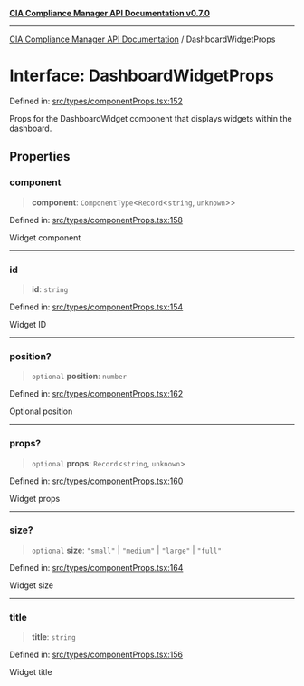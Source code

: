 [**CIA Compliance Manager API Documentation v0.7.0**](../README.md)

***

[CIA Compliance Manager API Documentation](../globals.md) / DashboardWidgetProps

# Interface: DashboardWidgetProps

Defined in: [src/types/componentProps.tsx:152](https://github.com/Hack23/cia-compliance-manager/blob/main/src/types/componentProps.tsx#L152)

Props for the DashboardWidget component that displays widgets within the dashboard.

## Properties

### component

> **component**: `ComponentType`\<`Record`\<`string`, `unknown`\>\>

Defined in: [src/types/componentProps.tsx:158](https://github.com/Hack23/cia-compliance-manager/blob/main/src/types/componentProps.tsx#L158)

Widget component

***

### id

> **id**: `string`

Defined in: [src/types/componentProps.tsx:154](https://github.com/Hack23/cia-compliance-manager/blob/main/src/types/componentProps.tsx#L154)

Widget ID

***

### position?

> `optional` **position**: `number`

Defined in: [src/types/componentProps.tsx:162](https://github.com/Hack23/cia-compliance-manager/blob/main/src/types/componentProps.tsx#L162)

Optional position

***

### props?

> `optional` **props**: `Record`\<`string`, `unknown`\>

Defined in: [src/types/componentProps.tsx:160](https://github.com/Hack23/cia-compliance-manager/blob/main/src/types/componentProps.tsx#L160)

Widget props

***

### size?

> `optional` **size**: `"small"` \| `"medium"` \| `"large"` \| `"full"`

Defined in: [src/types/componentProps.tsx:164](https://github.com/Hack23/cia-compliance-manager/blob/main/src/types/componentProps.tsx#L164)

Widget size

***

### title

> **title**: `string`

Defined in: [src/types/componentProps.tsx:156](https://github.com/Hack23/cia-compliance-manager/blob/main/src/types/componentProps.tsx#L156)

Widget title

